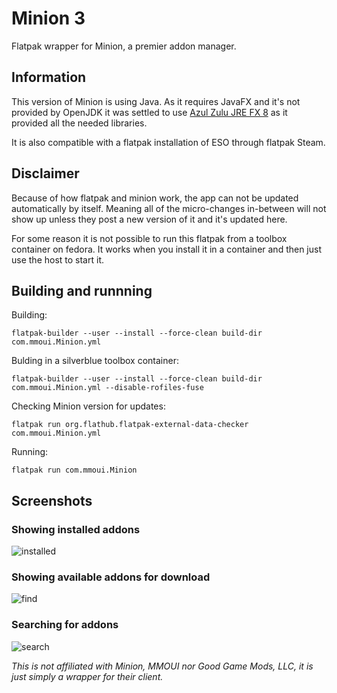 # Minion 3
Flatpak wrapper for Minion, a premier addon manager.

## Information
This version of Minion is using Java. As it requires JavaFX and it's not provided by OpenJDK it was settled to use [Azul Zulu JRE FX 8](https://www.azul.com/downloads/?version=java-8-lts&os=linux&architecture=x86-64-bit&package=jre-fx) as it provided all the needed libraries. 

It is also compatible with a flatpak installation of ESO through flatpak Steam.

## Disclaimer
Because of how flatpak and minion work, the app can not be updated automatically by itself. Meaning all of the micro-changes in-between will not show up
unless they post a new version of it and it's updated here.

For some reason it is not possible to run this flatpak from a toolbox container on fedora. It works when you install it in a container and then just use the host to start it.

## Building and runnning

Building:

    flatpak-builder --user --install --force-clean build-dir com.mmoui.Minion.yml

Bulding in a silverblue toolbox container:

    flatpak-builder --user --install --force-clean build-dir com.mmoui.Minion.yml --disable-rofiles-fuse

Checking Minion version for updates:

    flatpak run org.flathub.flatpak-external-data-checker com.mmoui.Minion.yml

Running:

    flatpak run com.mmoui.Minion

## Screenshots

### Showing installed addons
![installed](https://raw.githubusercontent.com/zastrixarundell/com.mmoui.Minion/master/screenshots/installed.png)

### Showing available addons for download
![find](https://raw.githubusercontent.com/zastrixarundell/com.mmoui.Minion/master/screenshots/find.png)


### Searching for addons
![search](https://raw.githubusercontent.com/zastrixarundell/com.mmoui.Minion/master/screenshots/search.png)


*This is not affiliated with Minion, MMOUI nor Good Game Mods, LLC, it is just simply a wrapper for their client.*